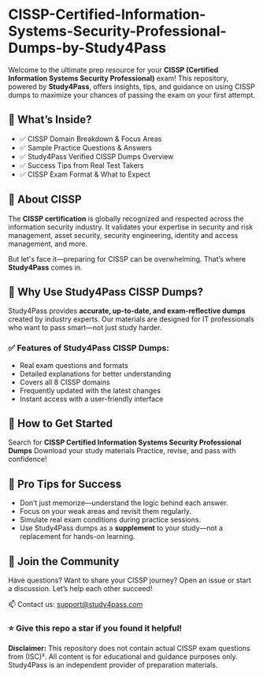 # CISSP-Certified-Information-Systems-Security-Professional-Dumps-by-Study4Pass
Welcome to the ultimate prep resource for your **CISSP (Certified Information Systems Security Professional)** exam! This repository, powered by **Study4Pass**, offers insights, tips, and guidance on using CISSP dumps to maximize your chances of passing the exam on your first attempt.
## 📌 What’s Inside?

- ✅ CISSP Domain Breakdown & Focus Areas  
- ✅ Sample Practice Questions & Answers  
- ✅ Study4Pass Verified CISSP Dumps Overview  
- ✅ Success Tips from Real Test Takers  
- ✅ CISSP Exam Format & What to Expect  

## 📘 About CISSP

The **CISSP certification** is globally recognized and respected across the information security industry. It validates your expertise in security and risk management, asset security, security engineering, identity and access management, and more.

But let's face it—preparing for CISSP can be overwhelming. That’s where **Study4Pass** comes in.
## 🎯 Why Use Study4Pass CISSP Dumps?

Study4Pass provides **accurate, up-to-date, and exam-reflective dumps** created by industry experts. Our materials are designed for IT professionals who want to pass smart—not just study harder.

### ✅ Features of Study4Pass CISSP Dumps:
- Real exam questions and formats
- Detailed explanations for better understanding
- Covers all 8 CISSP domains
- Frequently updated with the latest changes
- Instant access with a user-friendly interface
## 🚀 How to Get Started
 Search for **CISSP Certified Information Systems Security Professional Dumps**
 Download your study materials
 Practice, revise, and pass with confidence!

## 🧠 Pro Tips for Success

- Don’t just memorize—understand the logic behind each answer.
- Focus on your weak areas and revisit them regularly.
- Simulate real exam conditions during practice sessions.
- Use Study4Pass dumps as a **supplement** to your study—not a replacement for hands-on learning.

## 🙌 Join the Community

Have questions? Want to share your CISSP journey? Open an issue or start a discussion. Let’s help each other succeed!

📫 Contact us: [support@study4pass.com](mailto:support@study4pass.com)

### ⭐️ Give this repo a star if you found it helpful!
**Disclaimer:** This repository does not contain actual CISSP exam questions from (ISC)². All content is for educational and guidance purposes only. Study4Pass is an independent provider of preparation materials.
